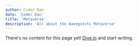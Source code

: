 ```yaml
---
author: Coder Dan
date: 'Coder Dan'
title: 'Metaverse'
description: 'All about the Aavegotchi Metaverse'
---
```


There's no content for this page yet! [Dive in](https://github.com/aavegotchi/aavegotchi-wiki) and start writing.
